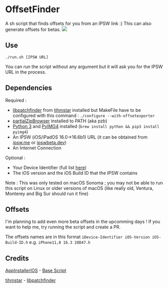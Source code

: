 # OffsetFinder
A sh script that finds offsets for you from an IPSW link :)
This can also generate offsets for betas.
<img src="https://i.ibb.co/XykPjLX/Pasted-Graphic.png">

## Use

```
./run.sh [IPSW URL]
```
You can run the script without any argument but it will ask you for the IPSW URL in the process.
## Dependencies
Required :
- [libpatchfinder](https://github.com/tihmstar/libpatchfinder) from [tihmstar](https://github.com/tihmstar) installed but MakeFile have to be configured with this command : 
```./configure --with-offsetexporter```
- [partialZipBrowser](https://github.com/tihmstar/partialZipBrowser) installed to PATH (aka pzb)
- [Python 3](https://formulae.brew.sh/formula/python@3.11) and [PyIMG4](https://github.com/m1stadev/PyIMG4) installed (```brew install python && pip3 install pyimg4```)
- An IPSW (iOS/iPadOS 16.0->16.6b1) URL (it can be obtained from [ipsw.me](https://ipsw.me/) or [ipswbeta.dev](https://ipswbeta.dev/))
- An Internet Connection

Optional : 
- Your Device Identifier (full list [here](http://bit.ly/Devices_IDs))
- The iOS version and the iOS Build ID that the IPSW contains


Note : This was only tested on macOS Sonoma ; you may not be able to run this script on Linux or older versions of macOS (like really old, Ventura, Monterey and Big Sur should run it fine)

## Offsets
I'm planning to add even more beta offsets in the upcomming days !
If you want to help me, try running the script and create a PR.

The offsets names are in this format `iDevice-Identifier iOS-Version iOS-Build-ID.h` e.g. `iPhone11,8 16.3 20D47.h`
## Credits
[AppInstallerIOS](https://github.com/BenjaminHornbeck6) - [Base Script](https://www.reddit.com/r/jailbreak/comments/15b0u0b/comment/jtqbzj1/)

[tihmstar](https://github.com/tihmstar) - [libpatchfinder](https://github.com/tihmstar/libpatchfinder)
